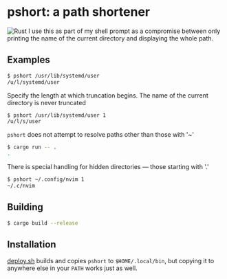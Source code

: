 # pshort: a path shortener
![Rust](https://github.com/threecgreen/pshort/workflows/Rust/badge.svg)
I use this as part of my shell prompt as a compromise between only printing the
name of the current directory and displaying the whole path.

## Examples
```sh
$ pshort /usr/lib/systemd/user
/u/l/systemd/user
```
Specify the length at which truncation begins. The name of the current
directory is never truncated
```sh
$ pshort /usr/lib/systemd/user 1
/u/l/s/user
```
`pshort` does not attempt to resolve paths other than those with '~'
```sh
$ cargo run -- .
.
```
There is special handling for hidden directories — those starting with '.'
```sh
$ pshort ~/.config/nvim 1
~/.c/nvim
```

## Building
```sh
$ cargo build --release
```

## Installation
[deploy.sh](./scripts/deploy.sh) builds and copies `pshort` to
`$HOME/.local/bin`, but copying it to anywhere else in your `PATH` works just
as well.
